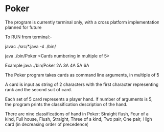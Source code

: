 # Poker

The program is currently terminal only, with a cross platform implementation planned for future

To RUN from terminal:-

javac ./src/*.java -d ./bin/

java ./bin/Poker <Cards numbering in multiple of 5>

Example java ./bin/Poker 2A 3A 4A 5A 6A

The Poker program takes cards as command line arguments, in multiple of 5

A card is input as string of 2 characters with the first character representing rank and the second suit of card.

Each set of 5 card represents a player hand. If number of arguments is 5, the program prints the classification description of the hand. 

There are nine classifications of hand in Poker: Straight flush, Four of a kind, Full house, Flush, Straight, Three of a kind, Two pair, One pair, High card (in decreasing order of precedence)
